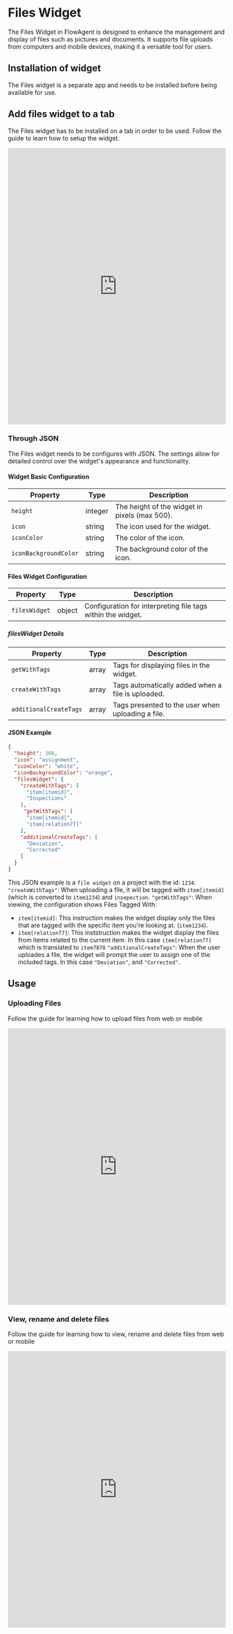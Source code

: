 # Files Widget

The Files Widget in FlowAgent is designed to enhance the management and display of files such as pictures and documents. It supports file uploads from computers and mobile devices, making it a versatile tool for users.

## Installation of widget

The Files widget is a separate app and needs to be installed before being available for use.

## Add files widget to a tab

The Files widget has to be installed on a tab in order to be used.
Follow the guide to learn how to setup the widget.

<iframe src="https://scribehow.com/embed/Files_widget_Setup__41cysBMVQUWgA6bM-MJOTQ" width="100%" height="640" allowfullscreen frameborder="0"></iframe>

### Through JSON

The Files widget needs to be configures with JSON. The settings allow for detailed control over the widget's appearance and functionality.

#### Widget Basic Configuration

| Property                | Type    | Description                                       |
|-------------------------|---------|---------------------------------------------------|
| `height`                | integer | The height of the widget in pixels (max 500).     |
| `icon`                  | string  | The icon used for the widget.                     |
| `iconColor`             | string  | The color of the icon.                            |
| `iconBackgroundColor`   | string  | The background color of the icon.                 |

#### Files Widget Configuration

| Property                | Type    | Description                                                   |
|-------------------------|---------|---------------------------------------------------------------|
| `filesWidget`           | object  | Configuration for interpreting file tags within the widget.   |

##### filesWidget Details

| Property                | Type    | Description                                                   |
|-------------------------|---------|---------------------------------------------------------------|
| `getWithTags`           | array   | Tags for displaying files in the widget.                      |
| `createWithTags`        | array   | Tags automatically added when a file is uploaded.             |
| `additionalCreateTags`  | array   | Tags presented to the user when uploading a file.             |

#### JSON Example

```json
{
  "height": 300,
  "icon": "assignment",
  "iconColor": "white",
  "iconBackgroundColor": "orange",
  "filesWidget": {
    "createWithTags": [
      "item[itemid]",
      "Inspections"
    ],
     "getWithTags": [
      "item[itemid]",
      "item[relation77]"
    ],
    "additionalCreateTags": [
      "Deviation",
      "Corrected"
    ]
  }
}
```

This JSON example is a `file widget` on a project with the id: `1234`.
`"createWithTags"`:  When uploading a file, it will be tagged with `item[itemid]`(which is converted to `item1234`) and `insepection`. 
`"getWithTags"`: When viewing, the configuration shows Files Tagged With:
- `item[itemid]`: This instruction makes the widget display only the files that are tagged with the specific item you're looking at. (`item1234`).
- `item[relation77]`: This inststruction makes the widget display the files from items related to the current item. In this case `item[relation77]` which is translated to `item7878` 
`"additionalCreateTags"`: When the user uploades a file, the widget will prompt the user to assign one of the included tags. In this case `"Deviation"`, and `"Corrected"`.

## Usage

### Uploading Files

Follow the guide for learning how to upload files from web or mobile 

<iframe src="https://scribehow.com/embed/Files_widget_Upload__ZxCJ16uRS3qx2LGJ2JPQ_A" width="100%" height="640" allowfullscreen frameborder="0"></iframe>

### View, rename and delete files

Follow the guide for learning how to view, rename and delete  files from web or mobile 

<iframe src="https://scribehow.com/embed/Files_widget_View_rename_and_delete__BGvs7xVzSRWaEzrNY0K2kg" width="100%" height="640" allowfullscreen frameborder="0"></iframe>
